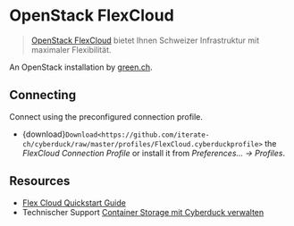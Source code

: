 OpenStack FlexCloud
====

> [OpenStack FlexCloud](https://www.green.ch/de-ch/greencloud/openstackflexcloud/flexcloudservices.aspx) bietet Ihnen Schweizer Infrastruktur mit maximaler Flexibilität.

An OpenStack installation by [green.ch](https://green.ch/).

## Connecting

Connect using the preconfigured connection profile.
- {download}`Download<https://github.com/iterate-ch/cyberduck/raw/master/profiles/FlexCloud.cyberduckprofile>` the *FlexCloud Connection Profile* or install it from *Preferences… → Profiles*.

## Resources

- [Flex Cloud Quickstart Guide](https://www.green.ch/de-ch/Support/TechnischerSupport/Helpdesk/TabId/1544/ArtMID/6180/ArticleID/315/Flex-Cloud-Quickstart-Guide.aspx)
- Technischer Support [Container Storage mit Cyberduck verwalten](http://www.green.ch/de-ch/Support/TechnischerSupport/Helpdesk/TabId/1544/ArtMID/6180/ArticleID/349/Container-Storage-mit-Cyberduck-verwalten.aspx?language=de-CH#1)